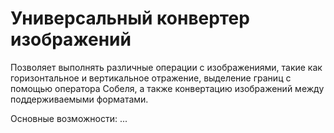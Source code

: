 # Универсальный конвертер изображений
Позволяет выполнять различные операции с изображениями, такие как горизонтальное и вертикальное отражение, выделение границ с помощью оператора Собеля, а также конвертацию изображений между поддерживаемыми форматами.

Основные возможности: 
...
